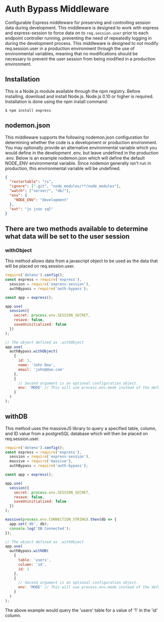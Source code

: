 # Auth Bypass Middleware

Configurable Express middleware for preserving and controlling session data during development. This middleware is designed to work with express and express-session to force data on to `req.session.user` prior to each endpoint controller running, preventing the need of repeatedly logging in during the development process. This middleware is designed to not modify req.session.user in a production environment through the use of environmental variables, meaning that no modifications should be necessary to prevent the user session from being modified in a production environment.

## Installation

This is a Node.js module available through the npm registry.
Before installing, download and install Node.js. Node.js 0.10 or higher is required.
Installation is done using the npm install command:

`$ npm install express`

## nodemon.json

This middleware supports the following nodemon.json configuration for determining whether the code is a development or production environment. You may optionally provide an alternative environmental variable which you would define in the development .env, but leave undefined in the production .env. Below is an example nodemon.json which will define the default NODE_ENV environmental variable. Since nodemon generally isn't run in production, this environmental variable will be undefined.

```json
{
  "restartable": "rs",
  "ignore": [".git", "node_modules/**/node_modules"],
  "watch": ["server/", "db/"],
  "env": {
    "NODE_ENV": "development"
  },
  "ext": "js json sql"
}
```

## There are two methods available to determine what data will be set to the user session

### withObject

This method allows data from a javascript object to be used as the data that will be placed on req.session.user.

```js
require('dotenv').config();
const express = require('express'),
  session = require('express-session'),
  authBypass = require('auth-bypass');

const app = express();

app.use(
  session({
    secret: process.env.SESSION_SECRET,
    resave: false,
    saveUninitialized: false
  })
);

// The object defined as .withObject
app.use(
  authBypass.withObject(
    {
      id: 1,
      name: 'John Doe',
      email: 'john@doe.com'
    },
    {
      // Second argument is an optional configuration object.
      env: 'MODE' // This will use process.env.mode instead of the default process.env.NODE_ENV defined in the suggested nodemon.json configuration above.
    }
  )
);
```

## withDB

This method uses the massiveJS library to query a specified table, column, and ID value from a postgreSQL database which will then be placed on req.session.user.

```js
require('dotenv').config();
const express = require('express'),
  session = require('express-session'),
  massive = require('massive'),
  authBypass = require('auth-bypass');

const app = express();

app.use(
  session({
    secret: process.env.SESSION_SECRET,
    resave: false,
    saveUninitialized: false
  })
);

massive(process.env.CONNECTION_STRING).then(db => {
  app.set('db', db);
  console.log('DB Connected');
});

// The object defined as .withObject
app.use(
  authBypass.withDB(
    {
      table: 'users',
      column: 'id',
      id: 1
    },
    {
      // Second argument is an optional configuration object.
      env: 'MODE' // This will use process.env.mode instead of the default process.env.NODE_ENV defined in the suggested nodemon.json configuration above.
    }
  )
);
```

The above example would query the 'users' table for a value of '1' in the 'id' column.
